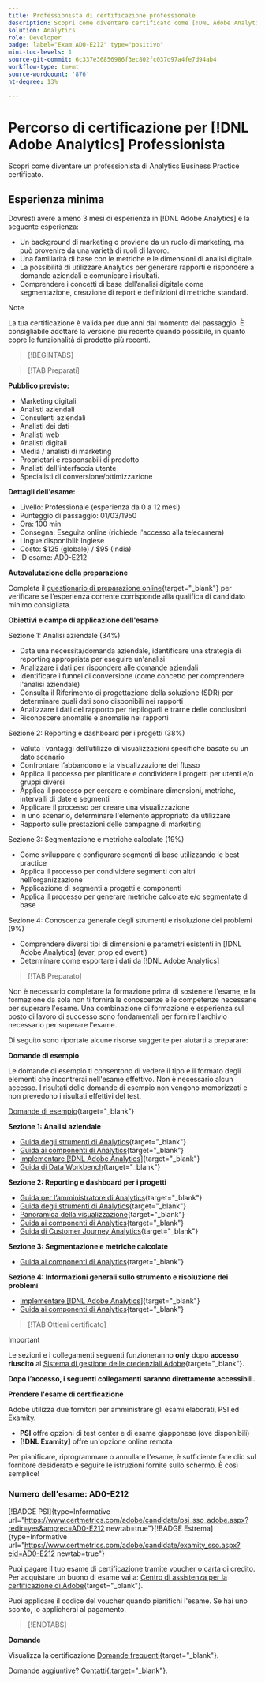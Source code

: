 ```yaml
---
title: Professionista di certificazione professionale
description: Scopri come diventare certificato come [!DNL Adobe Analytics] Professionista di Business Practitioner.
solution: Analytics
role: Developer
badge: label="Exam AD0-E212" type="positivo"
mini-toc-levels: 1
source-git-commit: 6c337e36856986f3ec802fc037d97a4fe7d94ab4
workflow-type: tm+mt
source-wordcount: '876'
ht-degree: 13%

---
```


# Percorso di certificazione per [!DNL Adobe Analytics] Professionista

Scopri come diventare un professionista di Analytics Business Practice certificato.

## Esperienza minima

Dovresti avere almeno 3 mesi di esperienza in [!DNL Adobe Analytics] e la seguente esperienza:

* Un background di marketing o proviene da un ruolo di marketing, ma può provenire da una varietà di ruoli di lavoro.
* Una familiarità di base con le metriche e le dimensioni di analisi digitale.
* La possibilità di utilizzare Analytics per generare rapporti e rispondere a domande aziendali e comunicare i risultati.
* Comprendere i concetti di base dell’analisi digitale come segmentazione, creazione di report e definizioni di metriche standard.

>[!NOTE]
>
>La tua certificazione è valida per due anni dal momento del passaggio. È consigliabile adottare la versione più recente quando possibile, in quanto copre le funzionalità di prodotto più recenti.

>[!BEGINTABS]

>[!TAB Preparati]

**Pubblico previsto:**

* Marketing digitali
* Analisti aziendali
* Consulenti aziendali
* Analisti dei dati
* Analisti web
* Analisti digitali
* Media / analisti di marketing
* Proprietari e responsabili di prodotto
* Analisti dell&#39;interfaccia utente
* Specialisti di conversione/ottimizzazione

**Dettagli dell&#39;esame:**

* Livello: Professionale (esperienza da 0 a 12 mesi)
* Punteggio di passaggio: 01/03/1950
* Ora: 100 min
* Consegna: Eseguita online (richiede l&#39;accesso alla telecamera)
* Lingue disponibili: Inglese
* Costo: $125 (globale) / $95 (India)
* ID esame: AD0-E212

**Autovalutazione della preparazione**

Completa il [questionario di preparazione online](https://scorpion.caveon.com/launchpad/ad-q-e129-readiness-questionnaire-for-adobe-aem-assets-developer-professional-exam-copy-w9tako/ad-q-e212-readiness-questionnaire-for-adobe-analytics-business-practitioner-professional-exam){target="_blank"} per verificare se l’esperienza corrente corrisponde alla qualifica di candidato minimo consigliata.

**Obiettivi e campo di applicazione dell&#39;esame**

Sezione 1: Analisi aziendale (34%)

* Data una necessità/domanda aziendale, identificare una strategia di reporting appropriata per eseguire un&#39;analisi
* Analizzare i dati per rispondere alle domande aziendali
* Identificare i funnel di conversione (come concetto per comprendere l&#39;analisi aziendale)
* Consulta il Riferimento di progettazione della soluzione (SDR) per determinare quali dati sono disponibili nei rapporti
* Analizzare i dati del rapporto per riepilogarli e trarne delle conclusioni
* Riconoscere anomalie e anomalie nei rapporti

Sezione 2: Reporting e dashboard per i progetti (38%)

* Valuta i vantaggi dell’utilizzo di visualizzazioni specifiche basate su un dato scenario
* Confrontare l’abbandono e la visualizzazione del flusso
* Applica il processo per pianificare e condividere i progetti per utenti e/o gruppi diversi
* Applica il processo per cercare e combinare dimensioni, metriche, intervalli di date e segmenti
* Applicare il processo per creare una visualizzazione
* In uno scenario, determinare l&#39;elemento appropriato da utilizzare
* Rapporto sulle prestazioni delle campagne di marketing

Sezione 3: Segmentazione e metriche calcolate (19%)

* Come sviluppare e configurare segmenti di base utilizzando le best practice
* Applica il processo per condividere segmenti con altri nell’organizzazione
* Applicazione di segmenti a progetti e componenti
* Applica il processo per generare metriche calcolate e/o segmentate di base

Sezione 4: Conoscenza generale degli strumenti e risoluzione dei problemi (9%)

* Comprendere diversi tipi di dimensioni e parametri esistenti in [!DNL Adobe Analytics] (evar, prop ed eventi)
* Determinare come esportare i dati da [!DNL Adobe Analytics]

>[!TAB Preparato]

Non è necessario completare la formazione prima di sostenere l&#39;esame, e la formazione da sola non ti fornirà le conoscenze e le competenze necessarie per superare l&#39;esame. Una combinazione di formazione e esperienza sul posto di lavoro di successo sono fondamentali per fornire l&#39;archivio necessario per superare l&#39;esame.

Di seguito sono riportate alcune risorse suggerite per aiutarti a preparare:

**Domande di esempio**

Le domande di esempio ti consentono di vedere il tipo e il formato degli elementi che incontrerai nell&#39;esame effettivo. Non è necessario alcun accesso. I risultati delle domande di esempio non vengono memorizzati e non prevedono i risultati effettivi del test.

[Domande di esempio](https://scorpion.caveon.com/launchpad/ad0-e212-adobe-analytics-business-practitioner-professional-copy-th4xdu){target="_blank"}

**Sezione 1: Analisi aziendale**

* [Guida degli strumenti di Analytics](https://experienceleague.adobe.com/docs/analytics/analyze/home.html?lang=it){target="_blank"}
* [Guida ai componenti di Analytics](https://experienceleague.adobe.com/docs/analytics/components/home.html?lang=it){target="_blank"}
* [Implementare  [!DNL Adobe Analytics]](https://experienceleague.adobe.com/docs/analytics/implementation/home.html?lang=it){target="_blank"}
* [Guida di Data Workbench](https://experienceleague.adobe.com/docs/data-workbench/using/home.html?lang=it){target="_blank"}

**Sezione 2: Reporting e dashboard per i progetti**

* [Guida per l’amministratore di Analytics](https://experienceleague.adobe.com/docs/analytics/admin/home.html?lang=it){target="_blank"}
* [Guida degli strumenti di Analytics](https://experienceleague.adobe.com/docs/analytics/analyze/home.html?lang=it){target="_blank"}
* [Panoramica della visualizzazione](https://experienceleague.adobe.com/docs/analytics/analyze/analysis-workspace/visualizations/freeform-analysis-visualizations.html?lang=en#quick-viz){target="_blank"}
* [Guida ai componenti di Analytics](https://experienceleague.adobe.com/docs/analytics/components/home.html?lang=it){target="_blank"}
* [Guida di Customer Journey Analytics](https://experienceleague.adobe.com/docs/analytics-platform/using/cja-landing.html?lang=it){target="_blank"}

**Sezione 3: Segmentazione e metriche calcolate**

* [Guida ai componenti di Analytics](https://experienceleague.adobe.com/docs/analytics/components/home.html?lang=it){target="_blank"}

**Sezione 4: Informazioni generali sullo strumento e risoluzione dei problemi**

* [Implementare  [!DNL Adobe Analytics]](https://experienceleague.adobe.com/docs/analytics/implementation/home.html?lang=it){target="_blank"}
* [Guida ai componenti di Analytics](https://experienceleague.adobe.com/docs/analytics/components/home.html?lang=it){target="_blank"}

>[!TAB Ottieni certificato]

>[!IMPORTANT]
>
>Le sezioni e i collegamenti seguenti funzioneranno **only**  dopo **accesso riuscito** al [Sistema di gestione delle credenziali Adobe](http://www.certmetrics.com/adobe){target="_blank"}.


**Dopo l’accesso, i seguenti collegamenti saranno direttamente accessibili.**

**Prendere l&#39;esame di certificazione**

Adobe utilizza due fornitori per amministrare gli esami elaborati, PSI ed Examity.

* **PSI** offre opzioni di test center e di esame giapponese (ove disponibili)
* **[!DNL Examity]** offre un&#39;opzione online remota

Per pianificare, riprogrammare o annullare l&#39;esame, è sufficiente fare clic sul fornitore desiderato e seguire le istruzioni fornite sullo schermo. È così semplice!

### Numero dell&#39;esame: AD0-E212

[!BADGE PSI]{type=Informative url="https://www.certmetrics.com/adobe/candidate/psi_sso_adobe.aspx?redir=yes&amp;ec=AD0-E212 newtab=true"}[!BADGE Estrema]{type=Informative url="https://www.certmetrics.com/adobe/candidate/examity_sso.aspx?eid=AD0-E212 newtab=true"}

Puoi pagare il tuo esame di certificazione tramite voucher o carta di credito. Per acquistare un buono di esame vai a: [Centro di assistenza per la certificazione di Adobe](https://market.xvoucher.com/adobe/global){target="_blank"}.

Puoi applicare il codice del voucher quando pianifichi l&#39;esame. Se hai uno sconto, lo applicherai al pagamento.

>[!ENDTABS]

**Domande**

Visualizza la certificazione [Domande frequenti](https://experienceleague.adobe.com/docs/certification/certification/faq.html?lang=en){target="_blank"}.

Domande aggiuntive? [Contatti](mailto:certif@adobe.com){:target=&quot;_blank&quot;}.

